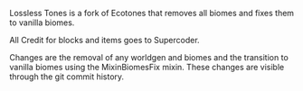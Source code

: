 Lossless Tones is a fork of Ecotones that removes all biomes and fixes them to vanilla biomes.

All Credit for blocks and items goes to Supercoder.

Changes are the removal of any worldgen and biomes and the transition to vanilla biomes using the MixinBiomesFix mixin. These changes are visible through the git commit history.
